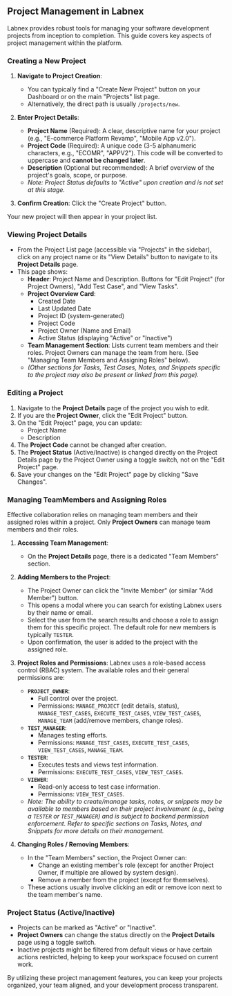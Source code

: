 ## Project Management in Labnex

Labnex provides robust tools for managing your software development projects from inception to completion. This guide covers key aspects of project management within the platform.

### Creating a New Project

1.  **Navigate to Project Creation**:
    *   You can typically find a "Create New Project" button on your Dashboard or on the main "Projects" list page.
    *   Alternatively, the direct path is usually `/projects/new`.

2.  **Enter Project Details**:
    *   **Project Name** (Required): A clear, descriptive name for your project (e.g., "E-commerce Platform Revamp", "Mobile App v2.0").
    *   **Project Code** (Required): A unique code (3-5 alphanumeric characters, e.g., "ECOMR", "APPV2"). This code will be converted to uppercase and **cannot be changed later**.
    *   **Description** (Optional but recommended): A brief overview of the project's goals, scope, or purpose.
    *   *Note: Project Status defaults to "Active" upon creation and is not set at this stage.*

3.  **Confirm Creation**: Click the "Create Project" button.

Your new project will then appear in your project list.

### Viewing Project Details

*   From the Project List page (accessible via "Projects" in the sidebar), click on any project name or its "View Details" button to navigate to its **Project Details** page.
*   This page shows:
    *   **Header**: Project Name and Description. Buttons for "Edit Project" (for Project Owners), "Add Test Case", and "View Tasks".
    *   **Project Overview Card**:
        *   Created Date
        *   Last Updated Date
        *   Project ID (system-generated)
        *   Project Code
        *   Project Owner (Name and Email)
        *   Active Status (displaying "Active" or "Inactive")
    *   **Team Management Section**: Lists current team members and their roles. Project Owners can manage the team from here. (See "Managing Team Members and Assigning Roles" below).
    *   *(Other sections for Tasks, Test Cases, Notes, and Snippets specific to the project may also be present or linked from this page).*

### Editing a Project

1.  Navigate to the **Project Details** page of the project you wish to edit.
2.  If you are the **Project Owner**, click the "Edit Project" button.
3.  On the "Edit Project" page, you can update:
    *   Project Name
    *   Description
4.  The **Project Code** cannot be changed after creation.
5.  The **Project Status** (Active/Inactive) is changed directly on the Project Details page by the Project Owner using a toggle switch, not on the "Edit Project" page.
6.  Save your changes on the "Edit Project" page by clicking "Save Changes".

### Managing TeamMembers and Assigning Roles

Effective collaboration relies on managing team members and their assigned roles within a project. Only **Project Owners** can manage team members and their roles.

1.  **Accessing Team Management**:
    *   On the **Project Details** page, there is a dedicated "Team Members" section.

2.  **Adding Members to the Project**:
    *   The Project Owner can click the "Invite Member" (or similar "Add Member") button.
    *   This opens a modal where you can search for existing Labnex users by their name or email.
    *   Select the user from the search results and choose a role to assign them for this specific project. The default role for new members is typically `TESTER`.
    *   Upon confirmation, the user is added to the project with the assigned role.

3.  **Project Roles and Permissions**:
    Labnex uses a role-based access control (RBAC) system. The available roles and their general permissions are:
    *   **`PROJECT_OWNER`**:
        *   Full control over the project.
        *   Permissions: `MANAGE_PROJECT` (edit details, status), `MANAGE_TEST_CASES`, `EXECUTE_TEST_CASES`, `VIEW_TEST_CASES`, `MANAGE_TEAM` (add/remove members, change roles).
    *   **`TEST_MANAGER`**:
        *   Manages testing efforts.
        *   Permissions: `MANAGE_TEST_CASES`, `EXECUTE_TEST_CASES`, `VIEW_TEST_CASES`, `MANAGE_TEAM`.
    *   **`TESTER`**:
        *   Executes tests and views test information.
        *   Permissions: `EXECUTE_TEST_CASES`, `VIEW_TEST_CASES`.
    *   **`VIEWER`**:
        *   Read-only access to test case information.
        *   Permissions: `VIEW_TEST_CASES`.
    *   *Note: The ability to create/manage tasks, notes, or snippets may be available to members based on their project involvement (e.g., being a `TESTER` or `TEST_MANAGER`) and is subject to backend permission enforcement. Refer to specific sections on Tasks, Notes, and Snippets for more details on their management.*

4.  **Changing Roles / Removing Members**:
    *   In the "Team Members" section, the Project Owner can:
        *   Change an existing member's role (except for another Project Owner, if multiple are allowed by system design).
        *   Remove a member from the project (except for themselves).
    *   These actions usually involve clicking an edit or remove icon next to the team member's name.

### Project Status (Active/Inactive)

*   Projects can be marked as "Active" or "Inactive".
*   **Project Owners** can change the status directly on the **Project Details** page using a toggle switch.
*   Inactive projects might be filtered from default views or have certain actions restricted, helping to keep your workspace focused on current work.

By utilizing these project management features, you can keep your projects organized, your team aligned, and your development process transparent. 